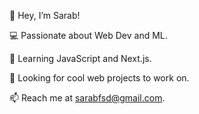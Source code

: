 👋 Hey, I’m Sarab!

💻 Passionate about Web Dev and ML.

📖 Learning JavaScript and Next.js.

🌟 Looking for cool web projects to work on.

📫 Reach me at sarabfsd@gmail.com.

<!---
sarabaftab/sarabaftab is a ✨ special ✨ repository because its `README.md` (this file) appears on your GitHub profile.
You can click the Preview link to take a look at your changes.
--->
